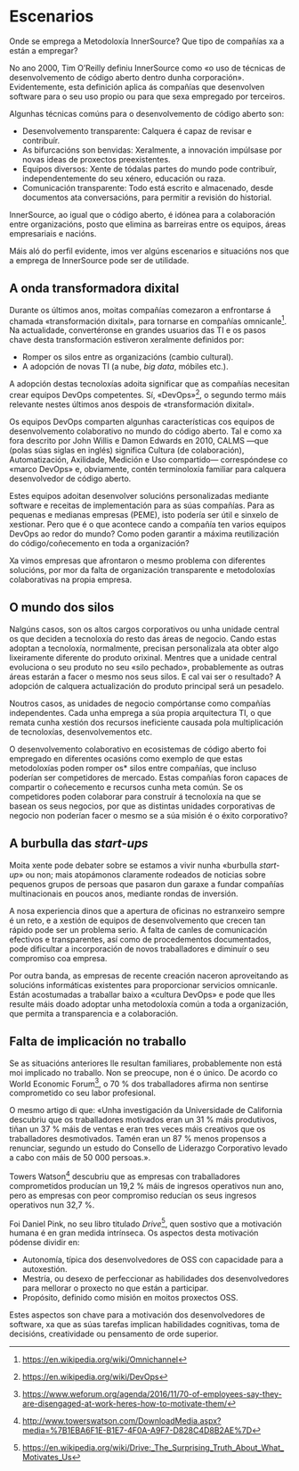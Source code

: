 # Escenarios

Onde se emprega a Metodoloxía InnerSource? Que tipo de compañías xa a están a empregar?

No ano 2000, Tim O’Reilly definiu InnerSource como «o uso de técnicas de desenvolvemento de código aberto dentro dunha corporación». Evidentemente, esta definición aplica ás compañías que desenvolven software para o seu uso propio ou para que sexa empregado por terceiros.

Algunhas técnicas comúns para o desenvolvemento de código aberto son:

- Desenvolvemento transparente: Calquera é capaz de revisar e contribuír.
- As bifurcacións son benvidas: Xeralmente, a innovación impúlsase por novas ideas de proxectos preexistentes.
- Equipos diversos: Xente de tódalas partes do mundo pode contribuír, independentemente do seu xénero, educación ou raza.
- Comunicación transparente: Todo está escrito e almacenado, desde documentos ata conversacións, para permitir a revisión do historial.

InnerSource, ao igual que o código aberto, é idónea para a colaboración entre organizacións, posto que elimina as barreiras entre os equipos, áreas empresariais e nacións.

Máis aló do perfil evidente, imos ver algúns escenarios e situacións nos que a emprega de InnerSource pode ser de utilidade.



## A onda transformadora dixital

Durante os últimos anos, moitas compañías comezaron a enfrontarse á chamada «transformación dixital», para tornarse en compañías omnicanle[^1]. Na actualidade, convertéronse en grandes usuarios das TI e os pasos chave desta transformación estiveron xeralmente definidos por:

- Romper os silos entre as organizacións (cambio cultural).
- A adopción de novas TI (a nube, *big* *data*, móbiles etc.).

A adopción destas tecnoloxías adoita significar que as compañías necesitan crear equipos DevOps competentes. Sí, «DevOps»[^2], o segundo termo máis relevante nestes últimos anos despois de «transformación dixital».

Os equipos DevOps comparten algunhas características cos equipos de desenvolvemento colaborativo no mundo do código aberto. Tal e como xa fora descrito por John Willis e Damon Edwards en 2010, CALMS —que (polas súas siglas en inglés) significa Cultura (de colaboración), Automatización, Axilidade, Medición e Uso compartido— correspóndese co «marco DevOps» e, obviamente, contén terminoloxía familiar para calquera desenvolvedor de código aberto.

Estes equipos adoitan desenvolver solucións personalizadas mediante software e receitas de implementación para as súas compañías. Para as pequenas e medianas empresas (PEME), isto podería ser útil e sinxelo de xestionar. Pero que é o que acontece cando a compañía ten varios equipos DevOps ao redor do mundo? Como poden garantir a máxima reutilización do código/coñecemento en toda a organización?

Xa vimos empresas que afrontaron o mesmo problema con diferentes solucións, por mor da falta de organización transparente e metodoloxías colaborativas na propia empresa.



## O mundo dos silos

Nalgúns casos, son os altos cargos corporativos ou unha unidade central os que deciden a tecnoloxía do resto das áreas de negocio. Cando estas adoptan a tecnoloxía, normalmente, precisan personalizala ata obter algo lixeiramente diferente do produto orixinal. Mentres que a unidade central evoluciona o seu produto no seu «silo pechado», probablemente as outras áreas estarán a facer o mesmo nos seus silos. E cal vai ser o resultado? A adopción de calquera actualización do produto principal será un pesadelo.

Noutros casos, as unidades de negocio compórtanse como compañías independentes. Cada unha emprega a súa propia arquitectura TI, o que remata cunha xestión dos recursos ineficiente causada pola multiplicación de tecnoloxías, desenvolvementos etc.

O desenvolvemento colaborativo en ecosistemas de código aberto foi empregado en diferentes ocasións como exemplo de que estas metodoloxías poden romper os* silos entre compañías, que incluso poderían ser competidores de mercado. Estas compañías foron capaces de compartir o coñecemento e recursos cunha meta común. Se os competidores poden colaborar para construír á tecnoloxía na que se basean os seus negocios, por que as distintas unidades corporativas de negocio non poderían facer o mesmo se a súa misión é o éxito corporativo?

## A burbulla das *start-ups*

Moita xente pode debater sobre se estamos a vivir nunha «burbulla *start-up*» ou non; mais atopámonos claramente rodeados de noticias sobre pequenos grupos de persoas que pasaron dun garaxe a fundar compañías multinacionais en poucos anos, mediante rondas de inversión.

A nosa experiencia dinos que a apertura de oficinas no estranxeiro sempre é un reto, e a xestión de equipos de desenvolvemento que crecen tan rápido pode ser un problema serio. A falta de canles de comunicación efectivos e transparentes, así como de procedementos documentados, pode dificultar a incorporación de novos traballadores e diminuír o seu compromiso coa empresa.

Por outra banda, as empresas de recente creación naceron aproveitando as solucións informáticas existentes para proporcionar servicios omnicanle. Están acostumadas a traballar baixo a «cultura DevOps» e pode que lles resulte máis doado adoptar unha metodoloxía común a toda a organización, que permita a transparencia e a colaboración.

## Falta de implicación no traballo

Se as situacións anteriores lle resultan familiares, probablemente non está moi implicado no traballo. Non se preocupe, non é o único. De acordo co World Economic Forum[^3], o 70 % dos traballadores afirma non sentirse comprometido co seu labor profesional.

O mesmo artigo di que: «Unha investigación da Universidade de California descubriu que os traballadores motivados eran un 31 % máis produtivos, tiñan un 37 % máis de ventas e eran tres veces máis creativos que os traballadores desmotivados. Tamén eran un 87 % menos propensos a renunciar, segundo un estudo do Consello de Liderazgo Corporativo levado a cabo con máis de 50 000 persoas.».

Towers Watson[^4] descubriu que as empresas con traballadores comprometidos producían un 19,2 % máis de ingresos operativos nun ano, pero as empresas con peor compromiso reducían os seus ingresos operativos nun 32,7 %.

Foi Daniel Pink, no seu libro titulado *Drive*[^5], quen sostivo que a motivación humana é en gran medida intrínseca. Os aspectos desta motivación pódense dividir en:

- Autonomía, típica dos desenvolvedores de OSS con capacidade para a autoxestión.
- Mestría, ou desexo de perfeccionar as habilidades dos desenvolvedores para mellorar o proxecto no que están a participar.
- Propósito, definido como misión en moitos proxectos OSS.

Estes aspectos son chave para a motivación dos desenvolvedores de software, xa que as súas tarefas implican habilidades cognitivas, toma de decisións, creatividade ou pensamento de orde superior.

[^1]: https://en.wikipedia.org/wiki/Omnichannel

[^2]: https://en.wikipedia.org/wiki/DevOps

[^3]: https://www.weforum.org/agenda/2016/11/70-of-employees-say-they-are-disengaged-at-work-heres-how-to-motivate-them/

[^4]: http://www.towerswatson.com/DownloadMedia.aspx?media=%7B1EBA6F1E-B1E7-4F0A-A9F7-D828C4D8B2AE%7D

[^5]: https://en.wikipedia.org/wiki/Drive:_The_Surprising_Truth_About_What_Motivates_Us
